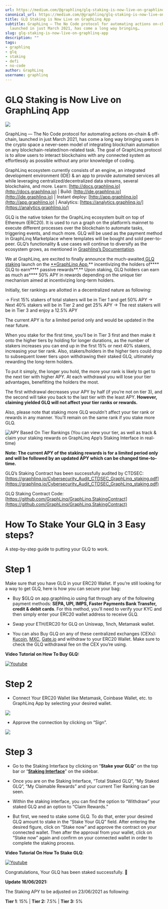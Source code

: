 ```yaml
---
url: https://medium.com/@graphlinq/glq-staking-is-now-live-on-graphlinq-app-663d02741d00
canonical_url: https://medium.com/@graphlinq/glq-staking-is-now-live-on-graphlinq-app-663d02741d00
title: GLQ Staking is Now Live on GraphLinq App
subtitle: GraphLinq — The No Code protocol for automating actions on-chain & off-chain,
  launched in just March 2021, has come a long way bringing…
slug: glq-staking-is-now-live-on-graphlinq-app
description: ""
tags:
- graphlinq
- glq
- staking
- defi
- no-code
author: GraphLinq
username: graphlinq
---
```


# GLQ Staking is Now Live on GraphLinq App

![][image_ref_MSoxODJZcUNYRF9MRDczRmtnT294akhRLnBuZw==]

GraphLinq — The No Code protocol for automating actions on-chain & off-chain, launched in just March 2021, has come a long way bringing users in the crypto space a never-seen model of integrating blockchain automation on any blockchain-related/non-related task. 
The goal of GraphLinq protocol is to allow users to interact blockchains with any connected system as effortlessly as possible without any prior knowledge of coding.

GraphLinq ecosystem currently consists of an engine, an integrated development environment (IDE) & an app to provide automated services all while leveraging centralized/decentralized data streams, several blockchains, and more. Learn: [http://docs.graphlinq.io](http://docs.graphlinq.io) | Build: [http://ide.graphlinq.io](http://ide.graphlinq.io) | Instant deploy: [http://app.graphlinq.io](http://app.graphlinq.io) | Analytics: [https://analytics.graphlinq.io/](https://analytics.graphlinq.io/)

GLQ is the native token for the GraphLinq ecosystem built on top of Ethereum (ERC20). It is used to run a graph on the platform’s mainnet to execute different processes over the blockchain to automate tasks, triggering events, and much more. GLQ will be used as the payment method in GraphLinq Marketplace where templates will be bought and sold peer-to-peer. GLQ’s functionality & use cases will continue to diversify as the ecosystem grows, as mentioned in [Graphlinq’s Documentation](https://docs.graphlinq.io).

We at GraphLinq, are excited to finally announce the much-awaited[ GLQ staking](https://app.graphlinq.io/app/staking) launch on the [**GraphLinq App](https://app.graphlinq.io),** incentivizing the holders of**** GLQ to earn**** passive rewards**.** Upon staking, GLQ holders can earn as much as**** 50% APY in rewards depending on the unique tier mechanism aimed at incentivizing long-term holders.

Initially, tier rankings are allotted in a decentralized nature as following:

-> First 15% stakers of total stakers will be in Tier 1 and get 50% APY
-> Next 40% stakers will be in Tier 2 and get 25% APY 
-> The rest stakers will be in Tier 3 and enjoy a 12.5% APY

The current APY is for a limited period only and would be updated in the near future.

When you stake for the first time, you’ll be in Tier 3 first and then make it onto the higher tiers by holding for longer durations, as the number of stakers increases you can end up in the first 15% or next 40% stakers, increasing your tier rank. Also, stakers/holders in the higher tiers could drop to subsequent lower tiers upon withdrawing their staked GLQ, ultimately rewarding the long-term holders.

To put it simply, the longer you hold, the more your rank is likely to get to the next tier with higher APY. At each withdrawal you will lose your tier advantages, benefitting the holders the most.

The first withdrawal decreases your APY by half (if you’re not on tier 3), and the second will take you back to the last tier with the least APY. **However, claiming yielded GLQ will not affect your tier ranks or rewards.**

Also, please note that staking more GLQ wouldn't affect your tier rank or rewards in any manner. You’ll remain on the same rank if you stake more GLQ.

![APY Based On Tier Rankings (You can view your tier, as well as track & claim your staking rewards on GraphLinq App’s Staking Interface in real-time)][image_ref_MSpEckwzWmx3b2lBMnhrV2lhbzVTcFJRLnBuZw==]

**Note: The current APY of the staking rewards is for a limited period only and will be followed by an updated APY which can be changed time-to-time.**

GLQ’s Staking Contract has been successfully audited by CTDSEC: [https://graphlinq.io/Cybersecurity_Audit_CTDSEC_GraphLinq_staking.pdf](https://graphlinq.io/Cybersecurity_Audit_CTDSEC_GraphLinq_staking.pdf)

GLQ Staking Contract Code: [https://github.com/GraphLinq/GraphLinq.StakingContract](https://github.com/GraphLinq/GraphLinq.StakingContract)

# How To Stake Your GLQ in 3 Easy steps?

A step-by-step guide to putting your GLQ to work.

# Step 1

Make sure that you have GLQ in your ERC20 Wallet. If you’re still looking for a way to get GLQ, here is how you can secure your bag:

* Buy $GLQ on app.graphlinq.io using fiat through any of the following payment methods: **SEPA, UPI, IMPS, Faster Payments Bank Transfer, credit & debit cards**. For this method, you’ll need to verify your KYC and then simply enter your ERC20 wallet address to receive GLQ.

* Swap your ETH/ERC20 for GLQ on Uniswap, 1inch, Metamask wallet.

* You can also Buy GLQ on any of these centralized exchanges (CEXs): [Kucoin](https://trade.kucoin.com/GLQ-USDT), [MXC](https://www.mxc.com/trade/easy#GLQ_USDT), [Gate.io](https://gate.io/trade/glq_usdt) and withdraw to your ERC20 Wallet. Make sure to check the GLQ withdrawal fee on the CEX you’re using.

**Video Tutorial on How To Buy GLQ:**

[![Youtube](https://img.youtube.com/vi/_3tOZhBb9zw/hqdefault.jpg)](https://www.youtube.com/watch?v=_3tOZhBb9zw)

# Step 2

* Connect Your ERC20 Wallet like Metamask, Coinbase Wallet, etc. to GraphLinq App by selecting your desired wallet.

![][image_ref_MCpMaEtsMFRLYVZrQUNFeDlZ]

* Approve the connection by clicking on “Sign”.

![][image_ref_MCpiTUdscnMwem9hWEVOa1Ut]

# Step 3

* Go to the Staking Interface by clicking on “**Stake your GLQ**” on the top bar or “[**Staking Interface**](https://app.graphlinq.io/app/staking)” on the sidebar.

* Once you are on the Staking Interface, “Total Staked GLQ”, “My Staked GLQ”, “My Claimable Rewards” and your current Tier Ranking can be seen.

* Within the staking interface, you can find the option to “Withdraw” your staked GLQ and an option to “Claim Rewards.”

* But first, we need to stake some GLQ. To do that, enter your desired GLQ amount to stake in the “Stake Your GLQ” field. After entering the desired figure, click on “Stake now” and approve the contract on your connected wallet. Then after the approval from your wallet, click on “Stake now” again and confirm on your connected wallet in order to complete the staking process.

**Video Tutorial On How To Stake GLQ**:

[![Youtube](https://img.youtube.com/vi/hHsVEp_zKp0/hqdefault.jpg)](https://www.youtube.com/watch?v=hHsVEp_zKp0)

Congratulations, Your GLQ has been staked successfully. 🎉

**Update 16/06/2021:**

The Staking APY to be adjusted on 23/06/2021 as following:

**Tier 1**: 15% | **Tier 2:** 7.5% | **Tier 3:** 5%


[image_ref_MSoxODJZcUNYRF9MRDczRmtnT294akhRLnBuZw==]: data:image/png;base64,
[image_ref_MSpEckwzWmx3b2lBMnhrV2lhbzVTcFJRLnBuZw==]: data:image/png;base64,
[image_ref_MCpMaEtsMFRLYVZrQUNFeDlZ]: data:application/octet-stream;base64,
[image_ref_MCpiTUdscnMwem9hWEVOa1Ut]: data:application/octet-stream;base64,
